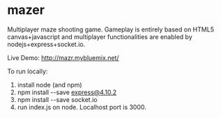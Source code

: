 # mazer

Multiplayer maze shooting game. Gameplay is entirely based on HTML5 canvas+javascript and multiplayer functionalities are enabled by nodejs+express+socket.io. 

Live Demo: http://mazr.mybluemix.net/

To run locally: 
1) install node (and npm)
2) npm install --save express@4.10.2
3) npm install --save socket.io
4) run index.js on node. Localhost port is 3000.
